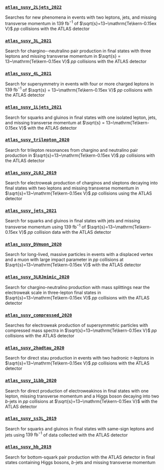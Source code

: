 ### [`atlas_susy_2Ljets_2022`](https://www.hepdata.net/record/ins2072870)
Searches for new phenomena in events with two leptons, jets, and missing transverse momentum in $139~\text{fb}^{-1}$ of $\sqrt{s}=13~\mathrm{Te\kern-0.15ex V}$ $pp$ collisions with the ATLAS detector

### [`atlas_susy_3L_2021`](https://www.hepdata.net/record/ins1866951)
Search for chargino--neutralino pair production in final states with three leptons and missing transverse momentum in $\sqrt{s} = 13~\mathrm{Te\kern-0.15ex V}$ $pp$ collisions with the ATLAS detector

### [`atlas_susy_4L_2021`](https://www.hepdata.net/record/ins1852821)
Search for supersymmetry in events with four or more charged leptons in $139~\text{fb}^{-1}$ of $\sqrt{s} = 13~\mathrm{Te\kern-0.15ex V}$ $pp$ collisions with the ATLAS detector

### [`atlas_susy_1Ljets_2021`](https://www.hepdata.net/record/ins1839446)
Search for squarks and gluinos in final states with one isolated lepton, jets, and missing transverse momentum at $\sqrt{s} = 13~\mathrm{Te\kern-0.15ex V}$ with the ATLAS detector

### [`atlas_susy_trilepton_2020`](https://www.hepdata.net/record/ins1831992)
Search for trilepton resonances from chargino and neutralino pair production in $\sqrt{s}=13~\mathrm{Te\kern-0.15ex V}$ $pp$ collisions with the ATLAS detector

### [`atlas_susy_2L0J_2019`](https://www.hepdata.net/record/ins1750597)
Search for electroweak production of charginos and sleptons decaying into final states with two leptons and missing transverse momentum in $\sqrt{s}=13~\mathrm{Te\kern-0.15ex V}$ $pp$ collisions using the ATLAS detector

### [`atlas_susy_jets_2021`](https://www.hepdata.net/record/ins1827025)
Search for squarks and gluinos in final states with jets and missing transverse momentum using $139~\text{fb}^{-1}$ of $\sqrt{s}=13~\mathrm{Te\kern-0.15ex V}$ $pp$ collision data with the ATLAS detector

### [`atlas_susy_DVmuon_2020`](https://www.hepdata.net/record/ins1788448)
Search for long-lived, massive particles in events with a displaced vertex and a muon with large impact parameter in $pp$ collisions at $\sqrt{s}=13~\mathrm{Te\kern-0.15ex V}$ with the ATLAS detector

### [`atlas_susy_3LRJmimic_2020`](https://www.hepdata.net/record/ins1771533)
Search for chargino-neutralino production with mass splittings near the electroweak scale in three-lepton final states in $\sqrt{s}=13~\mathrm{Te\kern-0.15ex V}$ $pp$ collisions with the ATLAS detector

### [`atlas_susy_compressed_2020`](https://www.hepdata.net/record/ins1767649)
Searches for electroweak production of supersymmetric particles with compressed mass spectra in $\sqrt{s}=13~\mathrm{Te\kern-0.15ex V}$ $pp$ collisions with the ATLAS detector

### [`atlas_susy_2hadtau_2020`](https://www.hepdata.net/record/ins1765529)
Search for direct stau production in events with two hadronic $\tau$-leptons in $\sqrt{s}=13~\mathrm{Te\kern-0.15ex V}$ $pp$ collisions with the ATLAS detector

### [`atlas_susy_1Lbb_2020`](https://www.hepdata.net/record/ins1755298)
Search for direct production of electroweakinos in final states with one lepton, missing transverse momentum and a Higgs boson decaying into two $b$-jets in $pp$ collisions at $\sqrt{s}=13~\mathrm{Te\kern-0.15ex V}$ with the ATLAS detector

### [`atlas_susy_ss3L_2019`](https://www.hepdata.net/record/ins1754675)
Search for squarks and gluinos in final states with same-sign leptons and jets using $139~\text{fb}^{-1}$ of data collected with the ATLAS detector

### [`atlas_susy_hb_2019`](https://www.hepdata.net/record/ins1748602)
Search for bottom-squark pair production with the ATLAS detector in final states containing Higgs bosons, $b$-jets and missing transverse momentum






